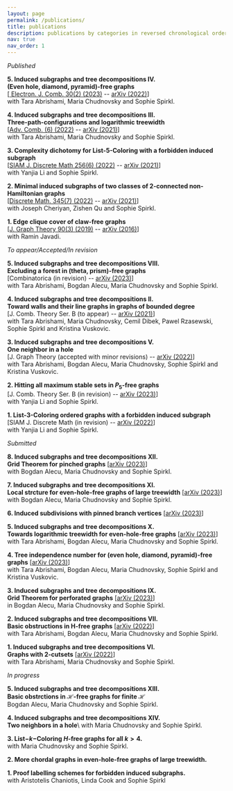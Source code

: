 ```yaml
---
layout: page
permalink: /publications/
title: publications
description: publications by categories in reversed chronological order. generated by jekyll-scholar.
nav: true
nav_order: 1
---
```

<!-- _pages/publications.md -->
<!--<div class="publications">-->

<!-- {% bibliography -f {{ site.scholar.bibliography }} %}

</div> -->





_Published_

**5. Induced subgraphs and tree decompositions IV.\
(Even hole, diamond, pyramid)-free graphs**\
[<a href='https://www.combinatorics.org/ojs/index.php/eljc/article/view/p30i2p42'> Electron. J. Comb. 30(2) (2023)</a> -- <a href='https://arxiv.org/pdf/2203.06775.pdf'>arXiv (2022)</a>]\
with Tara Abrishami, Maria Chudnovsky and Sophie Spirkl.

**4. Induced subgraphs and tree decompositions III.\
Three-path-configurations and logarithmic treewidth**\
[<a href='https://www.advancesincombinatorics.com/article/38089-induced-subgraphs-and-tree-decompositions-iii-three-path-configurations-and-logarithmic-treewidth'>Adv. Comb. (6) (2022)</a> -- <a href='https://arxiv.org/pdf/2109.01310v1.pdf'>arXiv (2021)</a>]\
with Tara Abrishami, Maria Chudnovsky and Sophie Spirkl.

**3. Complexity dichotomy for List-5-Coloring with a forbidden induced subgraph**\
[<a href='https://epubs.siam.org/doi/abs/10.1137/21M1443352'>SIAM J. Discrete Math 256(6) (2022)</a> -- <a href='https://arxiv.org/pdf/2105.01787.pdf'>arXiv (2021)</a>]\
with Yanjia Li and Sophie Spirkl.

**2. Minimal induced subgraphs of two classes of 2-connected non-Hamiltonian graphs**\
[<a href='https://www.sciencedirect.com/science/article/pii/S0012365X22000759?dgcid=coauthor'>Discrete Math. 345(7) (2022)</a> -- <a href='https://arxiv.org/pdf/2108.13558.pdf'>arXiv (2021)</a>]\
with Joseph Cheriyan, Zishen Qu and Sophie Spirkl.

**1. Edge clique cover of claw-free graphs**\
[<a href='https://onlinelibrary.wiley.com/doi/10.1002/jgt.22403'>J. Graph Theory  90(3) (2019)</a> -- <a href='https://arxiv.org/pdf/1608.07723.pdf'>arXiv (2016)</a>]\
with Ramin Javadi.


_To appear/Accepted/In revision_

**5. Induced subgraphs and tree decompositions VIII.\
Excluding a forest in (theta, prism)-free graphs**\
[Combinatorica (in revision) -- <a href='https://arxiv.org/pdf/2301.02138.pdf'>arXiv (2023)</a>]\
with Tara Abrishami, Bogdan Alecu, Maria Chudnovsky and Sophie Spirkl.

**4. Induced subgraphs and tree decompositions II.\
Toward walls and their line graphs in graphs of bounded degree**\
[J. Comb. Theory Ser. B (to appear) -- <a href='https://arxiv.org/pdf/2108.01162.pdf'>arXiv (2021)</a>]\
with Tara Abrishami, Maria Chudnovsky, Cemil Dibek, Pawel Rzasewski, Sophie Spirkl and Kristina Vuskovic.


**3. Induced subgraphs and tree decompositions V.\
One neighbor in a hole**\
[J. Graph Theory (accepted with minor revisions) -- <a href='https://arxiv.org/pdf/2205.04420.pdf'>arXiv (2022)</a>]\
with Tara Abrishami, Bogdan Alecu, Maria Chudnovsky, Sophie Spirkl and Kristina Vuskovic.

**2. Hitting all maximum stable sets in $P_5$-free graphs**\
[J. Comb. Theory Ser. B (in revision) -- <a href='https://arxiv.org/pdf/2302.04986.pdf'>arXiv (2023)</a>]\
with Yanjia Li and Sophie Spirkl.

**1. List-3-Coloring ordered graphs with a forbidden induced subgraph**\
[SIAM J. Discrete Math (in revision) -- <a href='https://arxiv.org/pdf/2206.06543.pdf'>arXiv (2022)</a>]\
with Yanjia Li and Sophie Spirkl.


_Submitted_

**8. Induced subgraphs and tree decompositions XII.\
Grid Theorem for pinched graphs** [<a href='https://arxiv.org/pdf/2309.12227.pdf'>arXiv (2023)</a>]\
with Bogdan Alecu, Maria Chudnovsky and Sophie Spirkl.

**7. Induced subgraphs and tree decompositions XI.\
Local strcture for even-hole-free graphs of large treewidth** [<a href='https://arxiv.org/pdf/2309.04390.pdf'>arXiv (2023)</a>]\
with Bogdan Alecu, Maria Chudnovsky and Sophie Spirkl.

**6. Induced subdivisions with pinned branch vertices** [<a href='https://arxiv.org/pdf/2308.01502.pdf'>arXiv (2023)</a>]

**5. Induced subgraphs and tree decompositions X.\
Towards logarithmic treewidth for even-hole-free graphs** [<a href='https://arxiv.org/pdf/2307.13684.pdf'>arXiv (2023)</a>]\
with Tara Abrishami, Bogdan Alecu, Maria Chudnovsky and Sophie Spirkl.

**4. Tree independence number for (even hole, diamond, pyramid)-free graphs** [<a href='https://arxiv.org/pdf/2305.16258.pdf'>arXiv (2023)</a>]\
with Tara Abrishami, Bogdan Alecu, Maria Chudnovsky, Sophie Spirkl and Kristina Vuskovic.

**3. Induced subgraphs and tree decompositions IX.\
Grid Theorem for perforated graphs** [<a href='https://arxiv.org/pdf/2305.15615.pdf'>arXiv (2023)</a>]\
in Bogdan Alecu, Maria Chudnovsky and Sophie Spirkl.

**2. Induced subgraphs and tree decompositions VII.\
Basic obstructions in H-free graphs** [<a href='https://arxiv.org/pdf/2212.02737.pdf'>arXiv (2022)</a>]\
with Tara Abrishami, Bogdan Alecu, Maria Chudnovsky and Sophie Spirkl.

**1. Induced subgraphs and tree decompositions VI.\
Graphs with 2-cutsets** [<a href='https://arxiv.org/pdf/2207.05538.pdf'>arXiv (2022)</a>]\
with Tara Abrishami, Maria Chudnovsky and Sophie Spirkl.

_In progress_

**5. Induced subgraphs and tree decompositions XIII.\
Basic obstrctions in $\mathcal{H}$-free graphs for finite $\mathcal{H}$**\
Bogdan Alecu, Maria Chudnovsky and Sophie Spirkl.

**4. Induced subgraphs and tree decompositions XIV.\
Two neighbors in a hole**\\
with Maria Chudnovsky and Sophie Spirkl. 

**3. List$-k-$Coloring $H$-free graphs for all $k>4$.**\
with Maria Chudnovsky and Sophie Spirkl.

**2. More chordal graphs in even-hole-free graphs of large treewidth.**

**1. Proof labelling schemes for forbidden induced
subgraphs.**\
with Aristotelis Chaniotis, Linda Cook and Sophie Spirkl
